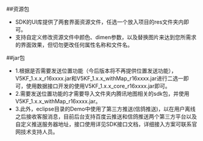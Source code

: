 
##资源包
* SDK的UI库提供了两套界面资源文件，任选一个放入项目的res文件夹内即可。
* 支持自定义修改资源文件中颜色、dimen参数，以及替换图片来达到您所需求的界面效果，但切勿更改任何属性名称和文件名。

##jar包
* 1.根据是否需要发送位置功能（今后版本将不再提供位置发送功能），V5KF_1.x.x_r16xxxx.jar和V5KF_1.x.x_withMap_r16xxxx.jar进行二选一即可，使用数据接口开发的使用V5KF_1.x.x_core_r16xxxx.jar即可。
* 2.需要发送位置功能的才需要导入文件夹内腾讯地图相关的sdk包，并使用V5KF_1.x.x_withMap_r16xxxx.jar。
* 3.此外，eclipse目录的Demo中使用了第三方推送(信鸽推送)，以在用户离线之后接收客服消息，目前后台支持百度云推送和信鸽推送两个第三方平台以及自定义推送服务器地址，接口使用详见SDK接口文档，详细接入方案可联系官网技术支持人员。

